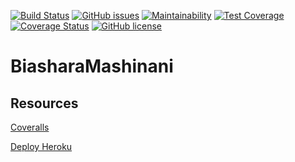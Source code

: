 [![Build Status](https://travis-ci.org/Simbadeveloper/BiasharaMashinani.io.svg?branch=master)](https://travis-ci.org/Simbadeveloper/BiasharaMashinani.io)
[![GitHub issues](https://img.shields.io/github/issues/Simbadeveloper/BiasharaMashinani.io.svg)](https://github.com/Simbadeveloper/BiasharaMashinani.io/issues)
[![Maintainability](https://api.codeclimate.com/v1/badges/ec852e2213ba2936f3f2/maintainability)](https://codeclimate.com/github/Simbadeveloper/BiasharaMashinani.io/maintainability)
[![Test Coverage](https://api.codeclimate.com/v1/badges/ec852e2213ba2936f3f2/test_coverage)](https://codeclimate.com/github/Simbadeveloper/BiasharaMashinani.io/test_coverage)
[![Coverage Status](https://coveralls.io/repos/github/Simbadeveloper/BiasharaMashinani.io/badge.svg?branch=master)](https://coveralls.io/github/Simbadeveloper/BiasharaMashinani.io?branch=master)
[![GitHub license](https://img.shields.io/github/license/Simbadeveloper/BiasharaMashinani.io.svg)](https://github.com/Simbadeveloper/BiasharaMashinani.io/blob/master/LICENSE)



# BiasharaMashinani

##  Resources
[Coveralls](https://code-maven.com/coverall-with-python-minimal-setup)<br>

[Deploy Heroku](https://pybit.es/deploy-flask-heroku.html)
